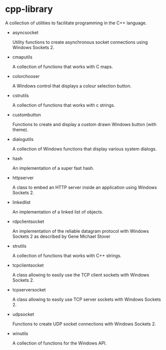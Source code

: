 # cpp-library

A collection of utilities to facilitate programming in the C++ language.

- asyncsocket
  
  Utility functions to create asynchronous socket connections using Windows Sockets 2.
  
- cmaputils

  A collection of functions that works with C maps.
  
- colorchooser

  A Windows control that displays a colour selection button.
  
- cstrutils

  A collection of functions that works with c strings.
  
- custombutton

  Functions to create and display a custom drawn Windows button (with theme).
  
- dialogutils

  A collection of Windows functions that display various system dialogs.
  
- hash

  An implementation of a super fast hash.
  
- httpserver

  A class to embed an HTTP server inside an application using Windows Sockets 2.
  
- linkedlist

  An implementation of a linked list of objects.
  
- rdpclientsocket

  An implementation of the reliable datagram protocol with Windows Sockets 2 as described by Gene Michael Stover
  
- strutils

  A collection of functions that works with C++ strings.
  
- tcpclientsocket

  A class allowing to easily use the TCP client sockets with Windows Sockets 2.
  
- tcpserversocket

  A class allowing to easily use TCP server sockets with Windows Sockets 2.
  
- udpsocket

  Functions to create UDP socket connections with Windows Sockets 2.
  
- winutils

  A collection of functions for the Windows API.
  

